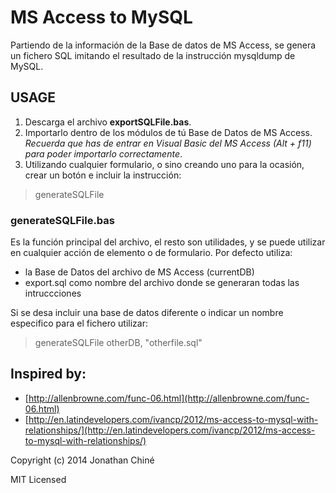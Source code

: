 # MS Access to MySQL 

Partiendo de la información de la Base de datos de MS Access, se genera un 
fichero SQL imitando el resultado de la instrucción mysqldump de MySQL.
 
## USAGE

1. Descarga el archivo **exportSQLFile.bas**.
2. Importarlo dentro de los módulos de tú Base de Datos de MS Access. _Recuerda 
que has de entrar en Visual Basic del MS Access (Alt + f11) para poder 
importarlo correctamente_.
3. Utilizando cualquier formulario, o sino creando uno para la ocasión, crear un
botón e incluir la instrucción: 
> generateSQLFile

### generateSQLFile.bas

Es la función principal del archivo, el resto son utilidades, y se puede 
utilizar en cualquier acción de elemento o de formulario.
Por defecto utiliza:

- la Base de Datos del archivo de MS Access (currentDB)
- export.sql como nombre del archivo donde se generaran todas las intruccciones
 
Si se desa incluir una base de datos diferente o indicar un nombre especifico
para el fichero utilizar:
> generateSQLFile otherDB, "otherfile.sql"

## Inspired by:
* [http://allenbrowne.com/func-06.html](http://allenbrowne.com/func-06.html)
* [http://en.latindevelopers.com/ivancp/2012/ms-access-to-mysql-with-relationships/](http://en.latindevelopers.com/ivancp/2012/ms-access-to-mysql-with-relationships/)

Copyright (c) 2014 Jonathan Chiné

MIT Licensed